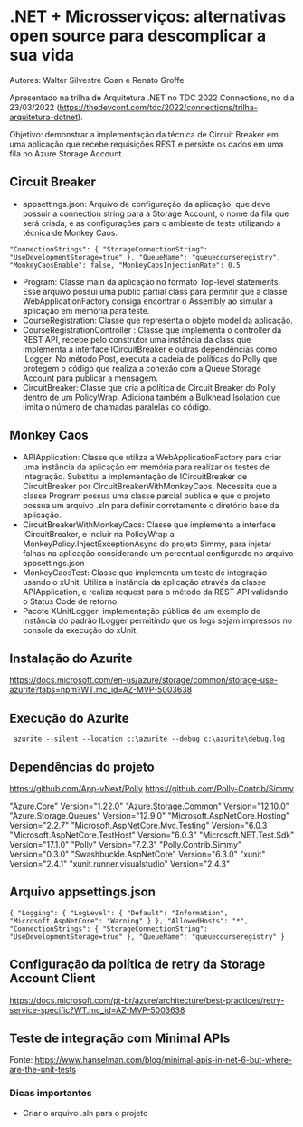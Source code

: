# .NET + Microsserviços: alternativas open source para descomplicar a sua vida
Autores: Walter Silvestre Coan e Renato Groffe

Apresentado na trilha de Arquitetura .NET no TDC 2022 Connections, no dia 23/03/2022 (https://thedevconf.com/tdc/2022/connections/trilha-arquitetura-dotnet).

Objetivo: demonstrar a implementação da técnica de Circuit Breaker em uma aplicação que recebe requisições REST e persiste os dados em uma fila no Azure Storage Account.

## Circuit Breaker

- appsettings.json: Arquivo de configuração da aplicação, que deve possuir a connection string para a Storage Account, o nome da fila que será criada, e as configurações para o ambiente de teste utilizando a técnica de Monkey Caos.

`"ConnectionStrings": {
    "StorageConnectionString": "UseDevelopmentStorage=true"
  },
  "QueueName": "queuecourseregistry",
  "MonkeyCaosEnable": false,
  "MonkeyCaosInjectionRate": 0.5
`

- Program: Classe main da aplicação no formato Top-level statements. Esse arquivo possui uma public partial class para permitir que a classe WebApplicationFactory consiga encontrar o Assembly ao simular a aplicação em memória para teste.
- CourseRegistration: Classe que representa o objeto model da aplicação.
- CourseRegistrationController : Classe que implementa o controller da REST API, recebe pelo construtor uma instância da class que implementa a interface ICircuitBreaker e outras dependências como ILogger. No método Post, executa a cadeia de políticas do Polly que protegem o código que realiza a conexão com a Queue Storage Account para publicar a mensagem.
- CircuitBreaker: Classe que cria a política de Circuit Breaker do Polly dentro de um PolicyWrap. Adiciona também a Bulkhead Isolation que limita o número de chamadas paralelas do código.

## Monkey Caos
- APIApplication: Classe que utiliza a WebApplicationFactory para criar uma instância da aplicação em memória para realizar os testes de integração. Substitui a implementação de ICircuitBreaker de CircuitBreaker por CircuitBreakerWithMonkeyCaos. Necessita que a classe Program possua uma classe parcial publica e que o projeto possua um arquivo .sln para definir corretamente o diretório base da aplicação.
- CircuitBreakerWithMonkeyCaos: Classe que implementa a interface ICircuitBreaker, e incluir na PolicyWrap a MonkeyPolicy.InjectExceptionAsync do projeto Simmy, para injetar falhas na aplicação considerando um percentual configurado no arquivo appsettings.json
- MonkeyCaosTest: Classe que implementa um teste de integração usando o xUnit. Utiliza a instância da aplicação através da classe APIApplication, e realiza request para o método da REST API validando o Status Code de retorno.
- Pacote XUnitLogger: implementação pública de um exemplo de instância do padrão ILogger permitindo que os logs sejam impressos no console da execução do xUnit.


## Instalação do Azurite
https://docs.microsoft.com/en-us/azure/storage/common/storage-use-azurite?tabs=npm?WT.mc_id=AZ-MVP-5003638

## Execução do Azurite
`  azurite --silent --location c:\azurite --debug c:\azurite\debug.log `

## Dependências do projeto
https://github.com/App-vNext/Polly
https://github.com/Polly-Contrib/Simmy

"Azure.Core" Version="1.22.0"
"Azure.Storage.Common" Version="12.10.0"
"Azure.Storage.Queues" Version="12.9.0"
"Microsoft.AspNetCore.Hosting" Version="2.2.7"
"Microsoft.AspNetCore.Mvc.Testing" Version="6.0.3
"Microsoft.AspNetCore.TestHost" Version="6.0.3"
"Microsoft.NET.Test.Sdk" Version="17.1.0"
"Polly" Version="7.2.3"
"Polly.Contrib.Simmy" Version="0.3.0" 
"Swashbuckle.AspNetCore" Version="6.3.0" 
"xunit" Version="2.4.1" 
"xunit.runner.visualstudio" Version="2.4.3"

## Arquivo appsettings.json
`{
  "Logging": {
    "LogLevel": {
      "Default": "Information",
      "Microsoft.AspNetCore": "Warning"
    }
  },
  "AllowedHosts": "*",
  "ConnectionStrings": {
    "StorageConnectionString": "UseDevelopmentStorage=true"
  },
  "QueueName": "queuecourseregistry"
}
`
## Configuração da política de retry da Storage Account Client
https://docs.microsoft.com/pt-br/azure/architecture/best-practices/retry-service-specific?WT.mc_id=AZ-MVP-5003638

## Teste de integração com Minimal APIs
Fonte: https://www.hanselman.com/blog/minimal-apis-in-net-6-but-where-are-the-unit-tests

### Dicas importantes
- Criar o arquivo .sln para o projeto
